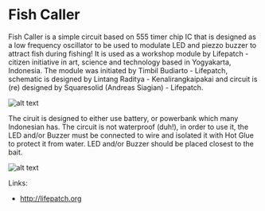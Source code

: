 # Fish Caller 
Fish Caller is a simple circuit based on 555 timer chip IC that is designed as a low frequency oscillator to be used to modulate LED and piezzo buzzer to attract fish during fishing! It is used as a workshop module by Lifepatch - citizen initiative in art, science and technology based in Yogyakarta, Indonesia. The module was initiated by Timbil Budiarto - Lifepatch, schematic is designed by Lintang Raditya - Kenalirangkaipakai and circuit is (re) designed by Squaresolid (Andreas Siagian) - Lifepatch. 

![alt text](https://github.com/squaresolid/fish-caller/blob/master/Fish%20Caller%20part%20placement.png?raw=true)

The ciruit is designed to either use battery, or powerbank which many Indonesian has. The circuit is not waterproof (duh!), in order to use it, the LED and/or Buzzer must be connected to wire and isolated it with Hot Glue to protect it from water. LED and/or Buzzer should be placed closest to the bait.

![alt text](http://lifepatch.org/Workshop_Pemanggil_Ikan_-_JRP_2014#/media/File:Workshop_Fish_Caller_Jogja_River_Project_2014.jpg?raw=true)

Links:
* http://lifepatch.org
